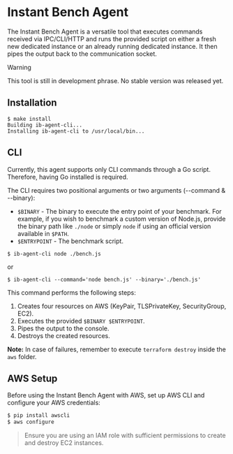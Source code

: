 # Instant Bench Agent

The Instant Bench Agent is a versatile tool that executes commands received via IPC/CLI/HTTP and runs the provided script on either a fresh new dedicated instance or an already running dedicated instance. It then pipes the output back to the communication socket.

> [!WARNING]
> This tool is still in development phrase. No stable version was released yet.

## Installation

```console
$ make install
Building ib-agent-cli...
Installing ib-agent-cli to /usr/local/bin...
```

## CLI

Currently, this agent supports only CLI commands through a Go script. Therefore, having Go installed is required.

The CLI requires two positional arguments or two arguments (--command & --binary):

* `$BINARY` - The binary to execute the entry point of your benchmark. For example, if you wish to benchmark a custom version of Node.js, provide the binary path like `./node` or simply `node` if using an official version available in `$PATH`.
* `$ENTRYPOINT` - The benchmark script.

```console
$ ib-agent-cli node ./bench.js
```

or

```console
$ ib-agent-cli --command='node bench.js' --binary='./bench.js'
```

This command performs the following steps:

1. Creates four resources on AWS (KeyPair, TLSPrivateKey, SecurityGroup, EC2).
2. Executes the provided `$BINARY $ENTRYPOINT`.
3. Pipes the output to the console.
4. Destroys the created resources.

**Note:** In case of failures, remember to execute `terraform destroy` inside the `aws` folder.

## AWS Setup

Before using the Instant Bench Agent with AWS, set up AWS CLI and configure your AWS credentials:

```bash
$ pip install awscli
$ aws configure
```

> Ensure you are using an IAM role with sufficient permissions to create and destroy EC2 instances.
